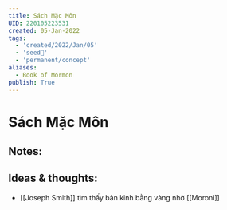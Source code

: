 ```yaml
---
title: Sách Mặc Môn
UID: 220105223531
created: 05-Jan-2022
tags:
  - 'created/2022/Jan/05'
  - 'seed🥜'
  - 'permanent/concept'
aliases:
  - Book of Mormon
publish: True
---
```

# Sách Mặc Môn

## Notes:


## Ideas & thoughts:
- [[Joseph Smith]] tìm thấy bản kinh bằng vàng nhờ [[Moroni]]

